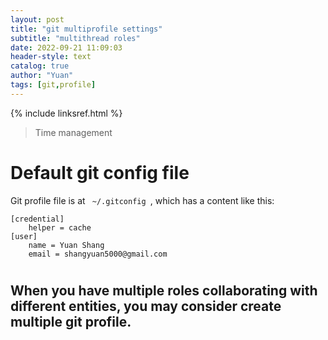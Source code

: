 ```yaml
---
layout: post
title: "git multiprofile settings"
subtitle: "multithread roles"
date: 2022-09-21 11:09:03
header-style: text
catalog: true
author: "Yuan"
tags: [git,profile]
---
```

{% include linksref.html %}
> Time management

# Default git config file
Git profile file is at <code> ~/.gitconfig </code>, which has a content like this:

```git
[credential]
    helper = cache
[user]
	name = Yuan Shang
	email = shangyuan5000@gmail.com
```

#

When you have multiple roles collaborating with different entities, you may consider create multiple git profile.
---
